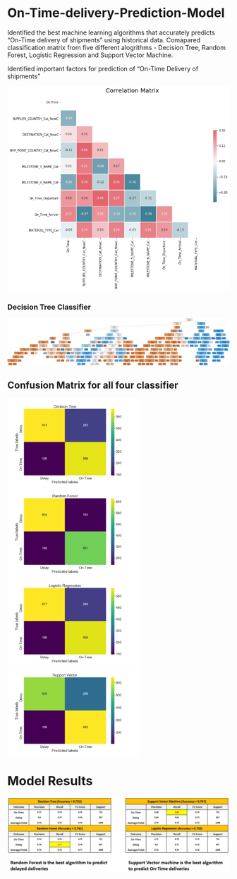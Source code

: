 # On-Time-delivery-Prediction-Model

Identified the best machine learning algorithms that accurately predicts “On-Time delivery of shipments” using historical data. 
Comapared classification matrix from five different alogrithms - Decision Tree, Random Forest, Logistic Regression and Support Vector Machine.

Identified important factors for prediction of “On-Time Delivery of shipments”
 
![Correlation between dependent and independent variables](https://github.com/aashay246/On-Time-delivery-Prediction-Model/blob/main/Corr_all.png)

### Decision Tree Classifier 
![Decision Tree Classifier](https://github.com/aashay246/On-Time-delivery-Prediction-Model/blob/main/shipment_tree.png)

## Confusion Matrix for all four classifier

<img src="https://github.com/aashay246/On-Time-delivery-Prediction-Model/blob/main/DT.png" width="300"/> <img src="https://github.com/aashay246/On-Time-delivery-Prediction-Model/blob/main/rfc.png" width="300"/>
<img src="https://github.com/aashay246/On-Time-delivery-Prediction-Model/blob/main/LR.png" width="300"/> <img src="https://github.com/aashay246/On-Time-delivery-Prediction-Model/blob/main/svc.png" width="300"/>

# Model Results 

![](https://github.com/aashay246/On-Time-delivery-Prediction-Model/blob/main/Result.PNG)
